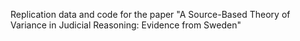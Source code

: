 Replication data and code for the paper "A Source-Based Theory of Variance in Judicial Reasoning: Evidence from Sweden"
